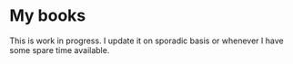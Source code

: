 # My books

This is work in progress. I update it on sporadic basis or whenever I have some spare time available.
